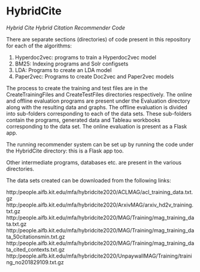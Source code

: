 # HybridCite
*Hybrid Cite Hybrid Citation Recommender Code*

There are separate sections (directories) of code present in this repository for each of the algorithms:
1. Hyperdoc2vec: programs to train a Hyperdoc2vec model
2. BM25: Indexing programs and Solr configsets
3. LDA: Programs to create an LDA model
4. Paper2vec: Programs to create Doc2vec and Paper2vec models

The process to create the training and test files are in the CreateTrainingFiles and CreateTestFiles directories respectively.
The online and offline evaluation programs are present under the Evaluation directory along with the resulting data and graphs. The offline evaluation is divided into sub-folders corresponding to each of the data sets. These sub-folders contain the programs, generated data and Tableau workbooks corresponding to the data set. The online evaluation is present as a Flask app.

The running recommender system can be set up by running the code under the HybridCite directory: this is a Flask app too.

Other intermediate programs, databases etc. are present in the various directories.

The data sets created can be downloaded from the following links:

http:/people.aifb.kit.edu/mfa/hybridcite2020/ACLMAG/acl_training_data.txt.gz
http:/people.aifb.kit.edu/mfa/hybridcite2020/ArxivMAG/arxiv_hd2v_training.txt.gz
http:/people.aifb.kit.edu/mfa/hybridcite2020/MAG/Training/mag_training_data.txt.gz
http:/people.aifb.kit.edu/mfa/hybridcite2020/MAG/Training/mag_training_data_50citationsmin.txt.gz
http:/people.aifb.kit.edu/mfa/hybridcite2020/MAG/Training/mag_training_data_cited_contexts.txt.gz
http:/people.aifb.kit.edu/mfa/hybridcite2020/UnpaywallMAG/Training/training_no201829109.txt.gz

